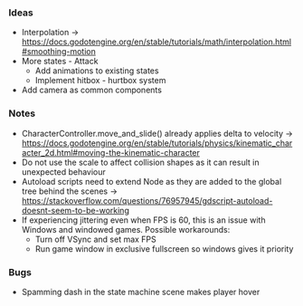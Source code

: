 ### Ideas
* Interpolation -> https://docs.godotengine.org/en/stable/tutorials/math/interpolation.html#smoothing-motion
* More states - Attack
  * Add animations to existing states
  * Implement hitbox - hurtbox system
* Add camera as common components

### Notes
* CharacterController.move_and_slide() already applies delta to velocity -> https://docs.godotengine.org/en/stable/tutorials/physics/kinematic_character_2d.html#moving-the-kinematic-character
* Do not use the scale to affect collision shapes as it can result in unexpected behaviour
* Autoload scripts need to extend Node as they are added to the global tree behind the scenes -> https://stackoverflow.com/questions/76957945/gdscript-autoload-doesnt-seem-to-be-working
* If experiencing jittering even when FPS is 60, this is an issue with Windows and windowed games. Possible workarounds:
	* Turn off VSync and set max FPS
	* Run game window in exclusive fullscreen so windows gives it priority

### Bugs
* Spamming dash in the state machine scene makes player hover
